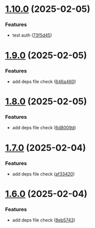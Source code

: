 # [1.10.0](https://github.com/tardis-ksh/tencent-cloud-cdn-push-paths-cache/compare/v1.9.0...v1.10.0) (2025-02-05)


### Features

* test auth ([73f5d45](https://github.com/tardis-ksh/tencent-cloud-cdn-push-paths-cache/commit/73f5d450199bd120153446441ebdb16b17b70e2d))



# [1.9.0](https://github.com/tardis-ksh/tencent-cloud-cdn-push-paths-cache/compare/v1.8.0...v1.9.0) (2025-02-05)


### Features

* add deps file check ([646a460](https://github.com/tardis-ksh/tencent-cloud-cdn-push-paths-cache/commit/646a460d0918c9fe3968e3bc9e5726e5b22cd14d))



# [1.8.0](https://github.com/tardis-ksh/tencent-cloud-cdn-push-paths-cache/compare/v1.7.0...v1.8.0) (2025-02-05)


### Features

* add deps file check ([6d8009d](https://github.com/tardis-ksh/tencent-cloud-cdn-push-paths-cache/commit/6d8009d43f91e41d9acfad954cbf78fcc660d989))



# [1.7.0](https://github.com/tardis-ksh/tencent-cloud-cdn-push-paths-cache/compare/v1.6.0...v1.7.0) (2025-02-04)


### Features

* add deps file check ([af33420](https://github.com/tardis-ksh/tencent-cloud-cdn-push-paths-cache/commit/af3342005e069d537a57d3583589738b9a8d0f49))



# [1.6.0](https://github.com/tardis-ksh/tencent-cloud-cdn-push-paths-cache/compare/v1.5.0...v1.6.0) (2025-02-04)


### Features

* add deps file check ([8eb5743](https://github.com/tardis-ksh/tencent-cloud-cdn-push-paths-cache/commit/8eb5743760051a6912cdc4fe431429b1de39409b))



